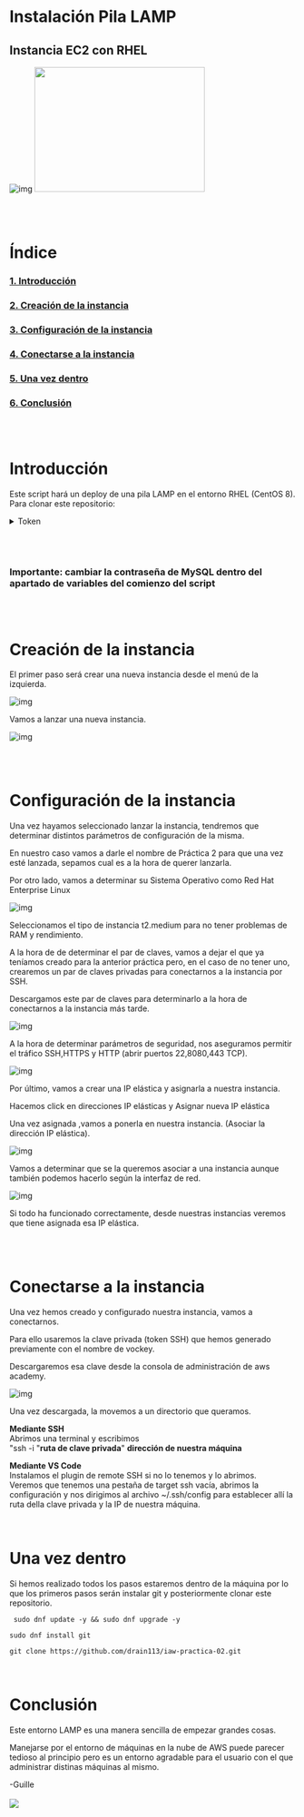 # Instalación Pila LAMP  

## Instancia EC2 con RHEL  

![img](https://www.educative.io/api/edpresso/shot/5757582081785856/image/5707702298738688 "RHEL" )
<img src="https://1000logos.net/wp-content/uploads/2021/04/Red-Hat-logo.png" width="300" height="220" />   

<br>   <br/>  


# Índice

### [1. Introducción](#introducción)

### [2. Creación de la instancia](#creación-de-la-instancia)  
  
### [3. Configuración de la instancia](#configuración-de-la-instancia)

### [4. Conectarse a la instancia](#conectarse-a-la-instancia)

### [5. Una vez dentro](#una-vez-dentro)

### [6. Conclusión](#conclusión)

<br>   <br/>  

# Introducción
Este script hará un deploy de una pila LAMP en el entorno RHEL (CentOS 8).
Para clonar este repositorio:  


<details>
  <summary>Token</summary>
  
  ### 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
  
</details>   

 <br>   <br/>   
### **Importante: cambiar la contraseña de MySQL dentro del apartado de variables del comienzo del script**

<br>   <br/>  
# Creación de la instancia
El primer paso será crear una nueva instancia desde el menú de la izquierda.  

![img](https://lh3.googleusercontent.com/gjudfphUnOWLmP0YgMVuckQy9-YJv8MwimNMiuRxEA5H5Ww_UNttjHd_Sy6xdKArmj4FfKQ-CVP-X3_JPog8oKkn62L_ERb0n5Ru0AwiRhX2SxiJEolZvAJzjNpvJl3U4KL1lLRFpb9KqNCVv_-ZujIlHRkSGtAqQoG6u2bPIt6sPJbYmL-nNnZE_Q "cap1" )  

Vamos a lanzar una nueva instancia.

![img](https://lh3.googleusercontent.com/pU4sL7Hxot8rMmmyZ-P1GEYiSJ1vMHcD1R7BvYiqUMo293h-WOzBsuxM5MdI5ci2ST0FDVTD098nRh-MTJDHawgafsJQBYKuOxCYtTcmpbpATPcyRufetFM7W3TtY37-rqsoshh1gstj4HGrNevl7pBHypd7Qz3v4Ll814QreHICvBbBz93HnxH14Q
 "cap1" )

<br>   <br/>  


# Configuración de la instancia  
Una vez hayamos seleccionado lanzar la instancia, tendremos que determinar distintos parámetros de configuración de la misma.

En nuestro caso vamos a darle el nombre de Práctica 2 para que una vez esté lanzada, sepamos cual es a la hora de querer lanzarla.

Por otro lado, vamos a determinar su Sistema Operativo como Red Hat Enterprise Linux

![img](https://lh6.googleusercontent.com/eyVS7N_LNlN6lbt5qyh5lq124xEFysukCDp69O5eIpf1rJ6Sllzn2gmJTj6KUPpvsvnmWOvDhRpcBDXborixcw7clG42xW054WD6EC-QOpZg0F0Rdk01Y8e12ERZB72fTAGbSRuHhdESSiVQj6aUl9lk3Sarh8cCh9ppHBgJ0FXDkDUOSKFLK_oemw)

Seleccionamos el tipo de instancia t2.medium para no tener problemas de RAM y rendimiento.

A la hora de de determinar el par de claves, vamos a dejar el que ya teníamos creado para la anterior práctica pero, en el caso de no tener uno, crearemos un par de claves privadas para conectarnos a la instancia por SSH.

Descargamos este par de claves para determinarlo a la hora de conectarnos a la instancia más tarde.

![img](https://lh4.googleusercontent.com/uBR9CvNO5VGC48BCcuvv0rBECSSTxk9nL6u1OcRg5dpgkDlIh9pQHP1Shtwy8lKkiPUg0ZlPRLY7LxRsJKXrecVgeFl3WnuPSQH2PSPJIWBHXTEr4LRBDuZ_9Dhm8V8VKijfG_99V8GXTBrTtB1X613Cq6N39pztdsGBMeSyUQLQrFnXDBaQ1mXMQQ)

A la hora de determinar parámetros de seguridad, nos aseguramos permitir el tráfico SSH,HTTPS y HTTP (abrir puertos 22,8080,443 TCP).

![img](https://lh4.googleusercontent.com/ooOTD5Otl1ntz3_B4pxzuVG3FB47Rqw8VudOOs3Z5rDNFNH2nkTmoQj32nr_T-EmU3vKm4K7X9RVWsTFj1i7vawYMOy3L46LyONwBbmSc6_Yp4ilBIkwF3fCUQTYDmL8PNh8cqcKz3_jLeyxvBrM7qNNpBoA4vx7W4kYuanW1IpLXR3xEzUyvMsvig)

Por último, vamos a crear una IP elástica y asignarla a nuestra instancia.

Hacemos click en direcciones IP elásticas y Asignar nueva IP elástica

Una vez asignada ,vamos a ponerla en nuestra instancia.
(Asociar la dirección IP elástica).


![img](https://lh5.googleusercontent.com/_U9shpRFA0u58_Z4DfYSDjEY_5EnECEqUwcQ96uDJI9IVxmNydFSBpGtY_IhtG_t_XWpULBrpew4K5nWejk4XOiXx7AjjseFCQuIPOfvkHxsYxh_TXpOmGN8tKof1Dg-pu0lZ6U_VDZnlRfk2YWRRTihwPsZg2NtdG6DA6UHPqWU1_JVPHjpE38XHQ)

Vamos a determinar que se la queremos asociar a una instancia aunque también podemos hacerlo según la interfaz de red.

![img](https://lh3.googleusercontent.com/71VtBlA0yMlV9ZZMRvlwD4aKjXDYCiP2wnT_mY_lz4jC_LvVxHlL7rJ1i9Kvou3Y2sXd6QdCn4aSF8x1cBJDh1hSQFikAX4SLSDhEDryDcMgY13pIYYgdMiCjmcaN9OuV4NliaUGY3hz2d6_V5GDbOwyKStseZk20LiyF_iei3mkGkFHdp9uPu_CYA)

Si todo ha funcionado correctamente, desde nuestras instancias veremos que tiene asignada esa IP elástica.  

<br> </br>  

# Conectarse a la instancia

Una vez hemos creado y configurado nuestra instancia, vamos a conectarnos.

Para ello usaremos la clave privada (token SSH) que hemos generado previamente con el nombre de vockey.

Descargaremos esa clave desde la consola de administración de aws academy.

![img](https://lh3.googleusercontent.com/fife/AAbDypAUezQ47SZg5umZbJkTgBDiT77bLjWYuE2CAabU3qoZ6NP14dNSR4zy0V-akJ5W-1qS_g7u1Ei-bKb5hfSPXr1tvK26F2w_tC5U3SN8AjRGYzFrpxLkbbkGHKXfaD-60S6iVglN6mvE0x271lCV4Zrt2LiBAIOUopgzbf4ycksc-dJFEaBB89hTLQcJ0fvpfX_3oyqh2S9HdpCUImfQcYU0Kysi5i2LBI1eJY7PtGbZaOyB1i1dyvPNgU-Ukngr0iIHN7SL6cW3G7Ap6d8ClXJ4PVsZwaq50qd5btYRU6TmRhTzXkQreIuG1wrjq_t9FRJ6mLwBkOy0gblkr17h8LHEUTg0irKrChfxfNe8O0NkiLqdpoAETtADOUJMuDTNuTwE3cT_QE2oPCIk3LInCDgsCFmZt48g8rOb8l95pUNATq_2iGsuhCXgys-garxCIleqSZ1g0_YswKJI0SsGwOO7X8nSlDt_qrNaDXZXbvwXe5mV2GW0rwgxr6PHFpGKwvrN_rwXu5IvDnCTbx0HAtEtjR82SXm-URsYpHDNZ9ECL33-LJb85_DBubDIU9WT_tMCj9C3JeOoo2jhz7uAMRpdBAYxksWh4wCUUx4bbqTeOLfW0ZSrrThKft9CRAFbw8bhBcjGe1rfrkq9X5W7CJhRJgRSCT18J04jM5ElYJ-t-ayBCLOgjul2wohFNXB55wSF0KfJSLY6TxC-mO2WSAdTM8OJBhjRsbiu4QAvd4xcq1lD6btb_CSYFcNNC7303jlKbMmvJgzHCJgdUxVswhYcnV9g_YA5wIJ4_YTQDIXRR-eN4YzjsTNRWRWh0Ut2HWPevZKawCxm0k38ivwYetwSZCmdaICwH2_oOfrTdJKosJb3Z3PuKntWnYY35JaWF3LHmTfJ9_IUsjgjLtF2ezjFPbguteiAXz2YsgLGh8bRpm9fIMcRuFnjefLDQcadOH0iQK5vOjwPBNRviL8edEGGzej9JXT_SjBcHvmx84jdHOAIGZ33WxVyYrE_ktAY4gJSsg2ERj7GkGL3p-yRWwrAtI3hYQoU0IxndNd4bqY-mf0wEXy13g8AWbJix4Jww4g2oZcr5t5lCLRV4jrsqC8_9DfHAelI7-xLWeJuWn3s0Av6x4G0qvNBm4rG93YxW423StMh98dO-PNZNyd36Ae17dGK-WfJS1DMBNjjKM1lqqZCeVSpfGffcOx6lMfE9zC39-CixTgp0SBM_WZ0niUpaBJ0_I9Wi5xty2c2mSWvdgYaR0SRxRmBu9kJEtkV_zKGZ8u_WZQbGD-TczqAGvSyuduq0X-W5fOPSSjF7polCsBS5KGa5YohZ4ardyF2o4mnylXYnvA4m82QicWAFJI1bfA8uN89EkkTxyI3SSvCYa8mpEzXsfKLOK8yFlGuGxMiSX5fco_yKAi1maU1mhPwVL7ZFwd0QntWSFCSqaaTmNoXsvmbq8PSpbEQvm8Z1i9Mtb3FSgVjBOtZ334vOA=w1920-h891)

Una vez descargada, la movemos a un directorio que queramos.

**Mediante SSH**  
Abrimos una terminal y escribimos   
"ssh -i "**ruta de clave privada**" **dirección de nuestra máquina**  

**Mediante VS Code**  
Instalamos el plugin de remote SSH si no lo tenemos y lo abrimos.  
Veremos que tenemos una pestaña de target ssh vacía, abrimos la configuración y nos dirigimos al archivo ~/.ssh/config para establecer allí la ruta della clave privada y la IP de nuestra máquina.  
 
<break>   </break>  
<break>   </break>  


# Una vez dentro 

Si hemos realizado todos los pasos estaremos dentro de la máquina por lo que los primeros pasos serán instalar git y posteriormente clonar este repositorio.  

``` sudo dnf update -y && sudo dnf upgrade -y``` 

``` sudo dnf install git ```  

``` git clone https://github.com/drain113/iaw-practica-02.git ```  
 
<break>   </break>  
<break>   </break>  

# Conclusión

Este entorno LAMP es una manera sencilla de empezar grandes cosas.

Manejarse por el entorno de máquinas en la nube de AWS puede parecer tedioso al principio pero es un entorno agradable para el usuario con el que administrar distinas máquinas al mismo.   

<break> </break>

-Guille  
<break>   </break>  
 [![](https://preview.redd.it/enr7hhg3zku81.png?auto=webp&s=fc017e6a82f91cc81ab3dd7d0388ef57bfd72c30)](https://github.com/drain113)
